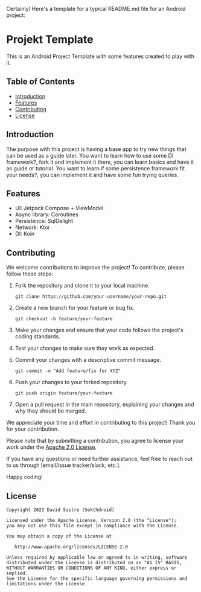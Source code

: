 Certainly! Here's a template for a typical README.md file for an Android project:

# Projekt Template

This is an Android Project Template with some features created to play with it.

## Table of Contents

- [Introduction](#introduction)
- [Features](#features)
- [Contributing](#contributing)
- [License](#license)

## Introduction

The purpose with this project is having a base app to try new things that can be used as a guide later.
You want to learn how to use some DI framework?, fork it and implement it there, you can learn basics and have it as guide or tutorial.
You want to learn if some persistence framework fit your needs?, you can implement it and have some fun trying queries.

## Features

- UI: Jetpack Compose + ViewModel
- Async library: Coroutines
- Persistence: SqlDelight
- Network: Ktor
- DI: Koin

## Contributing

We welcome contributions to improve the project! To contribute, please follow these steps:

1. Fork the repository and clone it to your local machine.
   ```shell
   git clone https://github.com/your-username/your-repo.git
   ```

2. Create a new branch for your feature or bug fix.
   ```shell
   git checkout -b feature/your-feature
   ```

3. Make your changes and ensure that your code follows the project's coding standards.

4. Test your changes to make sure they work as expected.

5. Commit your changes with a descriptive commit message.
   ```shell
   git commit -m "Add feature/fix for XYZ"
   ```

6. Push your changes to your forked repository.
   ```shell
   git push origin feature/your-feature
   ```

7. Open a pull request in the main repository, explaining your changes and why they should be merged.

We appreciate your time and effort in contributing to this project! Thank you for your contribution.

Please note that by submitting a contribution, you agree to license your work under the [Apache 2.0 License](LICENSE).

If you have any questions or need further assistance, feel free to reach out to us through [email/issue tracker/slack, etc.].

Happy coding!

## License

```
Copyright 2023 David Sastre (Sekthdroid)

Licensed under the Apache License, Version 2.0 (the "License");
you may not use this file except in compliance with the License.

You may obtain a copy of the License at

   http://www.apache.org/licenses/LICENSE-2.0

Unless required by applicable law or agreed to in writing, software
distributed under the License is distributed on an "AS IS" BASIS,
WITHOUT WARRANTIES OR CONDITIONS OF ANY KIND, either express or implied.
See the License for the specific language governing permissions and
limitations under the License.
```